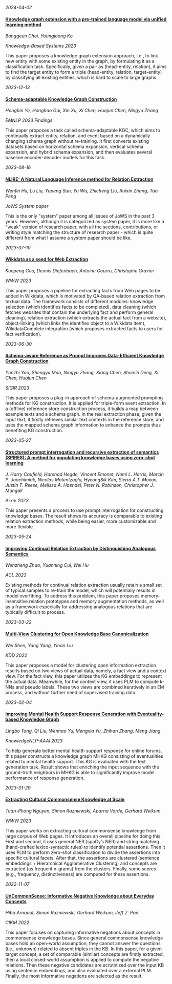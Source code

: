 








*2024-04-02*

#### [Knowledge graph extension with a pre-trained language model via unified learning method](https://linkinghub.elsevier.com/retrieve/pii/S0950705122013417)

*Bonggeun Choi, Youngjoong Ko*

*Knowledge-Based Systems 2023*

This paper proposes a knowledge graph extension approach, i.e., to link new entity with some existing entity in the graph, by formulating it as a classification task. Specifically, given a pair as (head-entity, relation), it aims to find the target entity to form a triple (head-entity, relation, target-entity) by classifying all existing entities, which is hard to scale to large graphs.


*2023-12-13*

#### [Schema-adaptable Knowledge Graph Construction](https://arxiv.org/abs/2305.08703)

*Hongbin Ye, Honghao Gui, Xin Xu, Xi Chen, Huajun Chen, Ningyu Zhang*

*EMNLP 2023 Findings*

This paper proposes a task called schema-adaptable KGC, which aims to continually extract entity, relation, and event based on a dynamically changing schema graph without re-training. It first converts existing datasets based on horizontal schema expansion, vertical schema expansion, and hybrid schema expansion, and then evaluates several baseline encoder-decoder models for this task.


*2023-08-16*

#### [NLIRE: A Natural Language Inference method for Relation Extraction](https://www.jws-volumes.com/_files/ugd/c6c160_e11821035f99466591d8fa2ca0f71aec.pdf)

*Wenfei Hu, Lu Liu, Yupeng Sun, Yu Wu, Zhicheng Liu, Ruixin Zhang, Tao Peng*

*JoWS System paper*

This is the only "system" paper among all issues of JoWS in the past 3 years. However, although it is categorized as system paper, it is more like a "weak" version of research paper, with all the sections, contributions, or writing style matching the structure of research paper - which is quite different from what I assume a system paper should be like.


*2023-07-10*

#### [Wikidata as a seed for Web Extraction](https://dl.acm.org/doi/10.1145/3543507.3583236)

*Kunpeng Guo, Dennis Diefenbach, Antoine Gourru, Christophe Gravier*

*WWW 2023*

This paper proposes a pipeline for extracting facts from Web pages to be added in Wikidata, which is motivated by QA-based relation extraction from textual data. The framework consists of different modules: knowledge selection (which identifies facts to be completed), data cleaning (which fetches websites that contain the underlying fact and perform general cleaning), relation extraction (which extracts the actual fact from a website), object-linking (which links the identifies object to a Wikidata item), WikidataComplete integration (which proposes extracted facts to users for fact verification).


*2023-06-30*

#### [Schema-aware Reference as Prompt Improves Data-Efficient Knowledge Graph Construction](https://arxiv.org/abs/2210.10709)

*Yunzhi Yao, Shengyu Mao, Ningyu Zhang, Xiang Chen, Shumin Deng, Xi Chen, Huajun Chen*

*SIGIR 2023*

This paper proposes a plug-in approach of schema-augmented prompting methods for KG construction. It is applied for triple-form event extraction. In a (offline) reference store construction process, it builds a map between example texts and a schema graph. In the real extraction phase, given the input text, it firstly retrieves similar text contexts in the reference store, and uses the mapped schema graph information to enhance the prompts thus benefiting KG construction.


*2023-05-27*

#### [Structured prompt interrogation and recursive extraction of semantics (SPIRES): A method for populating knowledge bases using zero-shot learning](https://arxiv.org/abs/2304.02711)

*J. Harry Caufield, Harshad Hegde, Vincent Emonet, Nomi L. Harris, Marcin P. Joachimiak, Nicolas Matentzoglu, HyeongSik Kim, Sierra A.T. Moxon, Justin T. Reese, Melissa A. Haendel, Peter N. Robinson, Christopher J. Mungall*

*Arxiv 2023*

This paper presents a process to use prompt interrogation for constructing knowledge bases. The result shows its accuracy is comparable to existing relation extraction methods, while being easier, more customizable and more flexible.


*2023-05-24*

#### [Improving Continual Relation Extraction by Distinguishing Analogous Semantics](https://arxiv.org/pdf/2305.06620.pdf)

*Wenzheng Zhao, Yuanning Cui, Wei Hu*

*ACL 2023*

Existing methods for continual relation extraction usually retain a small set of typical samples to re-train the model, which will potentially results in model overfitting. To address this problem, this paper proposes memory-insensitive relation prototypes and memory augmentation methods, as well as a framework  especially for addressing analogous relations that are typically difficult to process.


*2023-03-22*

#### [Multi-View Clustering for Open Knowledge Base Canonicalization](https://dl.acm.org/doi/10.1145/3534678.3539449)

*Wei Shen, Yang Yang, Yinan Liu*

*KDD 2022*

This paper proposes a model for clustering open information extraction results based on two views of actual data, namely, a fact view and a context view. For the fact view, this paper utilizes the KG embeddings to represent the actual data. Meanwhile, for the context view, it uses PLM to compute k-NNs and pseudo labels. These two views are combined iteratively in an EM process, and without further need of supervised training data.


*2023-02-04*

#### [Improving Mental Health Support Response Generation with Eventuality-based Knowledge Graph](https://knowledge-nlp.github.io/aaai2023/papers/006-MHKG-oral.pdf)

*Lingbo Tong, Qi Liu, Wenhao Yu, Mengxia Yu, Zhihan Zhang, Meng Jiang*

*KnowledgeNLP-AAAI 2023*

To help generate better mental health support response for online forums, this paper constructs a knowledge graph MHKG consisting of eventualities related to mental health support. This KG is evaluated with the text generation task. Result shows that enriching the input sequence with the ground-truth neighbors in MHKG is able to significantly improve model performance of response generation.


*2023-01-29*

#### [Extracting Cultural Commonsense Knowledge at Scale](https://arxiv.org/abs/2210.07763)

*Tuan-Phong Nguyen, Simon Razniewski, Aparna Varde, Gerhard Weikum*

*WWW 2023*

This paper works on extracting cultural commonsense knowledge from large corpus of Web pages. It introduces an overall pipeline for doing this. First and second, it uses general NER (spaCy’s NER) and string matching (hand-crafted lexico-syntactic rules) to identify potential assertions. Then it uses PLM to perform zero-shot classification to divide the assertions into specific cultural facets. After that, the assertions are clustered (sentence embeddings + Hierarchical Agglomerative Clustering) and concepts are extracted (as frequent n-grams) from the clusters. Finally, some scores (e.g., frequency, distinctiveness) are computed for these assertions. 


*2022-11-07*

#### [UnCommonSense: Informative Negative Knowledge about Everyday Concepts](https://dl.acm.org/doi/10.1145/3511808.3557484)

*Hiba Arnaout, Simon Razniewski, Gerhard Weikum, Jeff Z. Pan*

*CIKM 2022*

This paper focuses on capturing informative negations about concepts in commonsense knowledge bases. Since general commonsense knowledge bases hold an open-world assumption, they cannot answer the questions (i.e., unknown) related to absent triples in the KB. In this paper, for a given target concept, a set of comparable (similar) concepts are firstly extracted, then a local closed-world assumption is applied to compute the negative relations. Then these negative candidates are scrutinized over the input KB using sentence embeddings, and also evaluated over a external PLM. Finally, the most informative negations are selected as the result.


